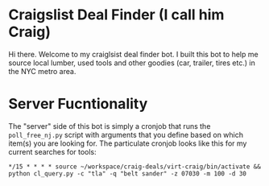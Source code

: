 # Craigslist Deal Finder (I call him Craig)

Hi there. Welcome to my craiglsist deal finder bot. I built this bot to help me source local lumber, used tools and other goodies (car, trailer, tires etc.) in the NYC metro area. 

# Server Fucntionality
The "server" side of this bot is simply a cronjob that runs the `poll_free_nj.py` script with arguments that you define based on which item(s) you are looking for. The particulate cronjob looks like this for my current searches for  tools: 

`*/15 * * * * source ~/workspace/craig-deals/virt-craig/bin/activate && python cl_query.py -c "tla" -q "belt sander" -z 07030 -m 100 -d 30`
